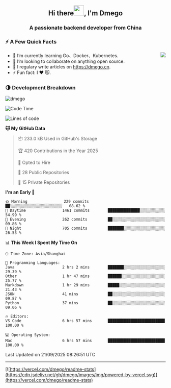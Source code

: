 <h2 align="center">Hi there<img src="https://cdn.jsdelivr.net/gh/dmego/images/img/Hi.gif" height="32" />, I'm Dmego </h2>
<h3 align="center">A passionate backend developer from China</h3>

### ⚡️ A Few Quick Facts

<img align="right" src="https://readme-stats-dmego.vercel.app/api?username=dmego&show_icons=true&icon_color=1573B3&hide_title=true&text_color=718096&bg_color=00000000&hide_border=true"/>

<ul>
    <li> 🌱 I’m currently learning Go、Docker、Kubernetes.</li>
    <li> 👯 I’m looking to collaborate on anything open source.</li>
    <li> 📝 I regulary write articles on <a href="https://dmego.cn">https://dmego.cn</a>.</li>
    <li> ⚡ Fun fact: I ❤️ 😻.</li>
</ul>

### 🌗 Development Breakdown

<img src="https://komarev.com/ghpvc/?username=dmego" alt="dmego" />

<!--START_SECTION:waka-->
![Code Time](http://img.shields.io/badge/Code%20Time-3%2C266%20hrs%2036%20mins-blue)

![Lines of code](https://img.shields.io/badge/From%20Hello%20World%20I%27ve%20Written-721.3%20thousand%20lines%20of%20code-blue)

**🐱 My GitHub Data** 

> 📦 233.0 kB Used in GitHub's Storage 
 > 
> 🏆 420 Contributions in the Year 2025
 > 
> 💼 Opted to Hire
 > 
> 📜 28 Public Repositories 
 > 
> 🔑 15 Private Repositories 
 > 
**I'm an Early 🐤** 

```text
🌞 Morning                229 commits         ██░░░░░░░░░░░░░░░░░░░░░░░   08.62 % 
🌆 Daytime                1461 commits        ██████████████░░░░░░░░░░░   54.99 % 
🌃 Evening                262 commits         ██░░░░░░░░░░░░░░░░░░░░░░░   09.86 % 
🌙 Night                  705 commits         ███████░░░░░░░░░░░░░░░░░░   26.53 % 
```


📊 **This Week I Spent My Time On** 

```text
🕑︎ Time Zone: Asia/Shanghai

💬 Programming Languages: 
Java                     2 hrs 2 mins        ███████░░░░░░░░░░░░░░░░░░   29.39 % 
Other                    1 hr 47 mins        ██████░░░░░░░░░░░░░░░░░░░   25.77 % 
Markdown                 1 hr 29 mins        █████░░░░░░░░░░░░░░░░░░░░   21.43 % 
JSON                     41 mins             ██░░░░░░░░░░░░░░░░░░░░░░░   09.87 % 
Python                   37 mins             ██░░░░░░░░░░░░░░░░░░░░░░░   09.06 % 

🔥 Editors: 
VS Code                  6 hrs 57 mins       █████████████████████████   100.00 % 

💻 Operating System: 
Mac                      6 hrs 57 mins       █████████████████████████   100.00 % 
```


 Last Updated on 21/09/2025 08:26:51 UTC
<!--END_SECTION:waka-->

---

[![https://vercel.com/dmego/readme-stats](https://cdn.jsdelivr.net/gh/dmego/images/img/powered-by-vercel.svg)](https://vercel.com/dmego/readme-stats)

